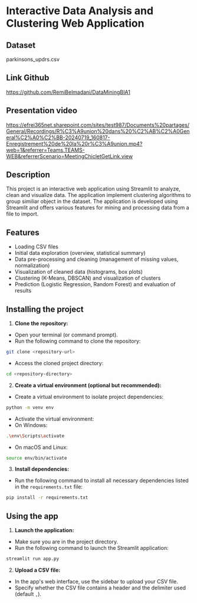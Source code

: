 # Interactive Data Analysis and Clustering Web Application

## Dataset 

parkinsons_updrs.csv

## Link Github

https://github.com/RemiBelmadani/DataMiningBIA1

## Presentation video

https://efrei365net.sharepoint.com/sites/test987/Documents%20partages/General/Recordings/R%C3%A9union%20dans%20%C2%AB%C2%A0General%C2%A0%C2%BB-20240719_160817-Enregistrement%20de%20la%20r%C3%A9union.mp4?web=1&referrer=Teams.TEAMS-WEB&referrerScenario=MeetingChicletGetLink.view

## Description

This project is an interactive web application using Streamlit to analyze, clean and visualize data. The application implement clustering algorithms to group similiar object in the dataset. The application is developed using Streamlit and offers various features for mining and processing data from a file to import.

## Features

- Loading CSV files
- Initial data exploration (overview, statistical summary)
- Data pre-processing and cleaning (management of missing values, normalization)
- Visualization of cleaned data (histograms, box plots)
- Clustering (K-Means, DBSCAN) and visualization of clusters
- Prediction (Logistic Regression, Random Forest) and evaluation of results

## Installing the project

1. **Clone the repository:**
 - Open your terminal (or command prompt).
 - Run the following command to clone the repository:
 ```bash
 git clone <repository-url>
 ```
 - Access the cloned project directory:
 ```bash
 cd <repository-directory>
 ```

2. **Create a virtual environment (optional but recommended):**
 - Create a virtual environment to isolate project dependencies:
 ```bash
 python -m venv env
 ```
 - Activate the virtual environment:
 - On Windows:
 ```bash
 .\env\Scripts\activate
 ```
 - On macOS and Linux:
 ```bash
 source env/bin/activate
 ```

3. **Install dependencies:**
 - Run the following command to install all necessary dependencies listed in the `requirements.txt` file:
 ```bash
 pip install -r requirements.txt
 ```

## Using the app

1. **Launch the application:**
 - Make sure you are in the project directory.
 - Run the following command to launch the Streamlit application:
 ```bash
 streamlit run app.py
 ```

2. **Upload a CSV file:**
 - In the app's web interface, use the sidebar to upload your CSV file.
 - Specify whether the CSV file contains a header and the delimiter used (default `,`).
